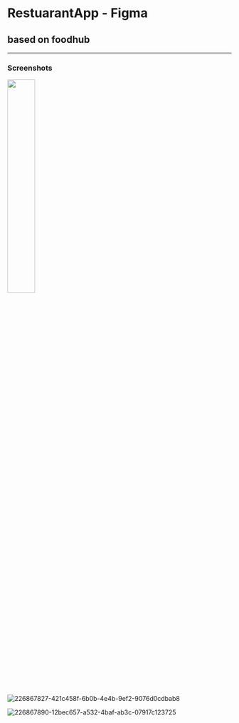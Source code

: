 # RestuarantApp - Figma
## based on foodhub
<hr>

### Screenshots

<img src="https://github.com/devindu22/RestuarantApp/assets/114844896/5cfc931e-1da1-490a-9659-4b119c052aca" width=35% height=35%>

![226867827-421c458f-6b0b-4e4b-9ef2-9076d0cdbab8](https://github.com/devindu22/RestuarantApp/assets/114844896/d47849a2-1bf1-4698-95ed-1ea5f86a7ecb)

![226867890-12bec657-a532-4baf-ab3c-07917c123725](https://github.com/devindu22/RestuarantApp/assets/114844896/4be39a44-a95c-4ec4-ba20-578fa2fdc2ef)
